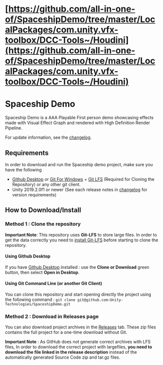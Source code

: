 # [https://github.com/all-in-one-of/SpaceshipDemo/tree/master/LocalPackages/com.unity.vfx-toolbox/DCC-Tools~/Houdini](https://github.com/all-in-one-of/SpaceshipDemo/tree/master/LocalPackages/com.unity.vfx-toolbox/DCC-Tools~/Houdini)

# Spaceship Demo

Spaceship Demo is a AAA Playable First person demo showcasing effects made with Visual Effect Graph and rendered with High Definition Render Pipeline.

For update information, see the [changelog](https://github.com/Unity-Technologies/SpaceshipDemo/blob/master/CHANGELOG.md).

## Requirements

In order to download and run the Spaceship demo project, make sure you have the following
* [Github Desktop](https://desktop.github.com/) or [Git For Windows](https://git-scm.com/download/win) + [Git LFS](https://git-lfs.github.com/) (Required for Cloning the Repository) or any other git client.
* Unity 2019.2.0f1 or newer (See each release notes in [changelog](https://github.com/Unity-Technologies/SpaceshipDemo/blob/master/CHANGELOG.md) for version requirements)

## How to Download/Install

### Method 1 : Clone the repository

**Important Note**: This repository uses **Git-LFS** to store large files. In order to get the data correctly you need to [install Git-LFS](https://git-lfs.github.com/) before starting to clone the repository.

#### Using Github Desktop

If you have [Github Desktop](https://desktop.github.com/) installed :  use the **Clone or Download** green button, then select **Open in Desktop**.

#### Using Git Command Line (or another Git Client)

You can clone this repository and start opening directly the project using the following command : `git clone git@github.com:Unity-Technologies/SpaceshipDemo.git`

### Method 2 : Download in Releases page

You can also download project archives in the [Releases](https://github.com/Unity-Technologies/SpaceshipDemo/releases) tab. These zip files contains the full project for a one-time download without Git. 

**Important Note** : As GitHub does not generate correct archives with LFS files, In order to download the correct project with largefiles, **you need to download the file linked in the release description** instead of the automatically generated Source Code zip and tar.gz files.

